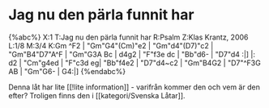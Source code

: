 # Jag nu den pärla funnit har

{%abc%}
X:1
T:Jag nu den pärla funnit har
R:Psalm
Z:Klas Krantz, 2006
L:1/8
M:3/4
K:Gm
^F2 | "Gm"G4"(Cm)"e2 | "Gm"d4"(D7)"c2 | "Gm"B4"D7"A^F | 
"Gm"G3A Bc | d4g2 | "F"f3e dc | "Bb"d6- | "D7"d4 :|]
|: d2 | "Cm"g4ed | "F"c3d eg| "Bb"f4e2 | 
"D7"d4~c2 | "Gm"B4G2 | "D7"^F3G AB | "Gm"G6- | G4:|]
{%endabc%}

Denna låt har lite [[!lite information]] - varifrån kommer den och vem är den efter? Troligen finns den i [[kategori/Svenska Låtar]].


